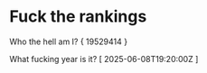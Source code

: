 # Fuck the rankings

Who the hell am I?
{ 19529414 }

What fucking year is it?
[ 2025-06-08T19:20:00Z ]

